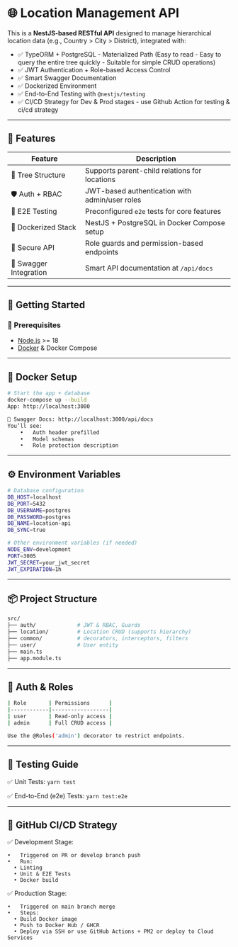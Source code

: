 # 🌐 Location Management API

This is a **NestJS-based RESTful API** designed to manage hierarchical location data (e.g., Country > City > District), integrated with:

- ✅ TypeORM + PostgreSQL - Materialized Path (Easy to read - Easy to query the entire tree quickly - Suitable for simple CRUD operations)
- ✅ JWT Authentication + Role-based Access Control
- ✅ Smart Swagger Documentation
- ✅ Dockerized Environment
- ✅ End-to-End Testing with `@nestjs/testing`
- ✅ CI/CD Strategy for Dev & Prod stages - use Github Action for testing & ci/cd strategy

---

## 🧱 Features

| Feature                | Description                                   |
|------------------------|-----------------------------------------------|
| 🌳 Tree Structure       | Supports parent-child relations for locations |
| 🛡️ Auth + RBAC         | JWT-based authentication with admin/user roles |
| 🧪 E2E Testing         | Preconfigured `e2e` tests for core features    |
| 🐳 Dockerized Stack     | NestJS + PostgreSQL in Docker Compose setup    |
| 🔐 Secure API          | Role guards and permission-based endpoints     |
| 📜 Swagger Integration | Smart API documentation at `/api/docs`             |

---

## 🚀 Getting Started

### 🧰 Prerequisites

- [Node.js](https://nodejs.org) >= 18
- [Docker](https://www.docker.com/) & Docker Compose

---

## 🐳 Docker Setup

```bash
# Start the app + database
docker-compose up --build
App: http://localhost:3000

📜 Swagger Docs: http://localhost:3000/api/docs
You’ll see:
	•	Auth header prefilled
	•	Model schemas
	•	Role protection description

```

--- 
## ⚙️ Environment Variables
```bash
# Database configuration
DB_HOST=localhost
DB_PORT=5432
DB_USERNAME=postgres
DB_PASSWORD=postgres
DB_NAME=location-api
DB_SYNC=true

# Other environment variables (if needed)
NODE_ENV=development
PORT=3005
JWT_SECRET=your_jwt_secret
JWT_EXPIRATION=1h
```

--- 
## 📦 Project Structure
```bash
src/
├── auth/             # JWT & RBAC, Guards
├── location/         # Location CRUD (supports hierarchy)
├── common/           # decorators, interceptors, filters
├── user/             # User entity
├── main.ts
├── app.module.ts
```

---
## 🔐 Auth & Roles
```bash
| Role       | Permissions      |
|------------|------------------|
| user       | Read-only access |
| admin      | Full CRUD access |

Use the @Roles('admin') decorator to restrict endpoints.
```

---
## 🧪 Testing Guide
✅ Unit Tests: `yarn test`

✅ End-to-End (e2e) Tests: `yarn test:e2e`

---
## 🐙 GitHub CI/CD Strategy
✅ Development Stage:

	•	Triggered on PR or develop branch push
	•	Run:
	  •	Linting
	  •	Unit & E2E Tests
	  •	Docker build

✅ Production Stage:

	•	Triggered on main branch merge
	•	Steps:
	  •	Build Docker image
	  •	Push to Docker Hub / GHCR
	  •	Deploy via SSH or use GitHub Actions + PM2 or deploy to Cloud Services
